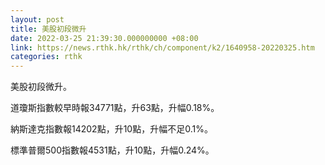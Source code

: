 ```yaml
---
layout: post
title: 美股初段微升
date: 2022-03-25 21:39:30.000000000 +08:00
link: https://news.rthk.hk/rthk/ch/component/k2/1640958-20220325.htm
categories: rthk
---
```


美股初段微升。

道瓊斯指數較早時報34771點，升63點，升幅0.18%。

納斯達克指數報14202點，升10點，升幅不足0.1%。

標準普爾500指數報4531點，升10點，升幅0.24%。
